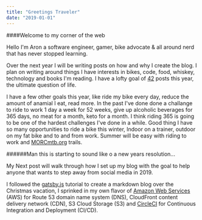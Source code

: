 ```yaml
---
title: "Greetings Traveler"
date: "2019-01-01"
---
```


####Welcome to my corner of the web

Hello I'm Aron a software engineer, gamer, bike advocate & all around nerd that has never stopped learning. 

Over the next year I will be writing posts on how and why I create the blog. I plan on writing around things I have interests in bikes, code, food, whiskey, technology and books I'm reading. I have a lofty goal of [42](https://en.wikipedia.org/wiki/The_Hitchhiker%27s_Guide_to_the_Galaxy) posts this year, the ultimate question of life.  

I have a few other goals this year, like ride my bike every day, reduce the amount of anamial I eat, read more. In the past I've done done a challange to ride to work 1 day a week for 52 weeks, give up alcoholic beverages for 365 days, no meat for a month, keto for a month. I think riding 365 is going to be one of the hardest challenges I've done in a while. Good thing I have so many opportunities to ride a bike this winter, Indoor on a trainer, outdoor on my fat bike and to and from work. Summer will be easy with riding to work and [MORCmtb.org](https://www.morcmtb.org) trails.

######Man this is starting to sound like o a new years resolution...

My Next post will walk through how I set up my blog with the goal to help anyone that wants to step away from social media in 2019.

I followed the [gatsby.js](https://www.gatsbyjs.org/tutorial/) tutorial to create a markdown blog over the Christmas vacation, I sprinked in  my own flavor of [Amazon Web Services](https://aws.amazon.com) (AWS) for Route 53 domain name system (DNS),  CloudFront content delivery network (CDN), S3 Cloud Storage (S3) and [CircleCI](https://circleci.com/) for Continuous Integration and Deployment (CI/CD).
